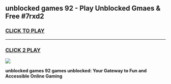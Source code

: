 
## unblocked games 92 - Play Unblocked Gmaes & Free #7rxd2
<h3>
<a href="https://news.freeplayer.one?title=unblocked_games_92&ref=03M">CLICK TO PLAY</a></h3>
<hr>

<h3>
<a href="https://news.freeplayer.one?title=unblocked_games_92&ref=03M">CLICK 2 PLAY</a>
  
</h3>

<a href="https://news.freeplayer.one?title=unblocked_games_92&ref=03M"><img src="https://clearcache.store/games.png"></a>


**unblocked games 92 games unblocked: Your Gateway to Fun and Accessible Online Gaming**
